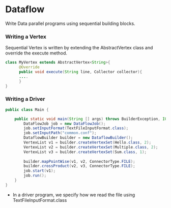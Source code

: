 # Dataflow
Write Data parallel programs using sequential building blocks.

### Writing a Vertex
Sequential Vertex is written by extending the AbstractVertex class and override the execute method.
```java
class MyVertex extends AbstractVertex<String>{
      @Override
      public void execute(String line, Collector collector){
      ....
      }
}
```

### Writing a Driver
```java
public class Main {

	public static void main(String [] args) throws BuilderException, IOException {
		DataFlowJob job = new DataFlowJob();
		job.setInputFormat(TextFileInputFormat.class);
		job.setInputPath("common.conf");
		DataflowBuilder builder = new DataflowBuilder();
		VertexList v1 = builder.createVertexSet(Hello.class, 2);
		VertexList v2 = builder.createVertexSet(Multiple.class, 2);
		VertexList v3 = builder.createVertexSet(Sum.class, 1);
		
		builder.mapPointWise(v1, v2, ConnectorType.FILE);
		builder.crossProduct(v2, v3, ConnectorType.FILE);
		job.start(v1);
		job.run();
	}
}
```
* In a driver program, we specify how we read the file using TextFileInputFormat.class
